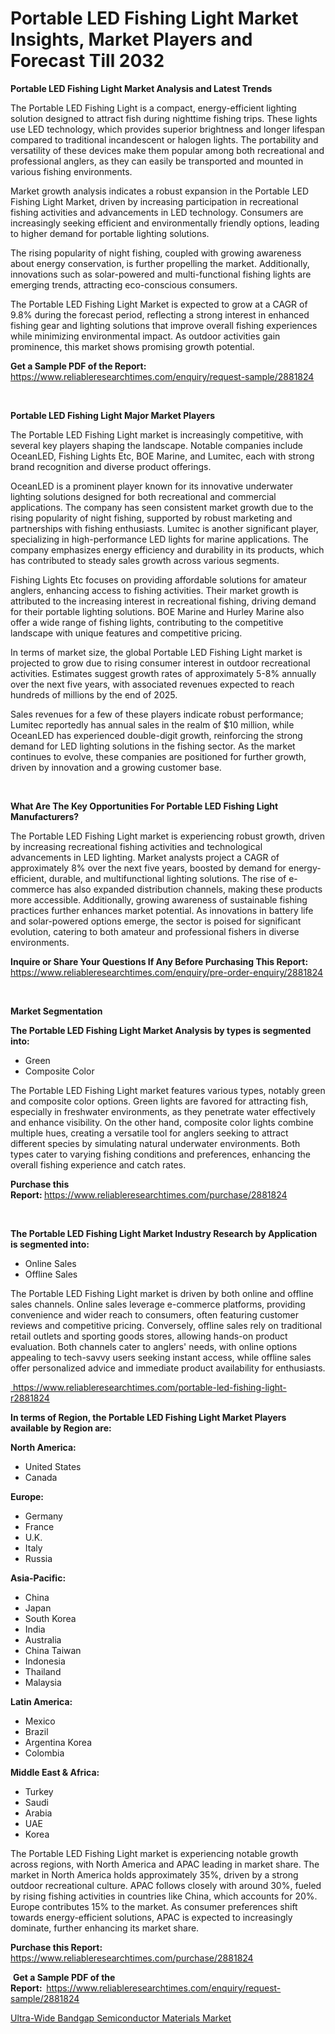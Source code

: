 <p><h1>Portable LED Fishing Light Market Insights, Market Players and Forecast Till 2032</h1></p><p><strong>Portable LED Fishing Light Market Analysis and Latest Trends</strong></p>
<p><p>The Portable LED Fishing Light is a compact, energy-efficient lighting solution designed to attract fish during nighttime fishing trips. These lights use LED technology, which provides superior brightness and longer lifespan compared to traditional incandescent or halogen lights. The portability and versatility of these devices make them popular among both recreational and professional anglers, as they can easily be transported and mounted in various fishing environments.</p><p>Market growth analysis indicates a robust expansion in the Portable LED Fishing Light Market, driven by increasing participation in recreational fishing activities and advancements in LED technology. Consumers are increasingly seeking efficient and environmentally friendly options, leading to higher demand for portable lighting solutions. </p><p>The rising popularity of night fishing, coupled with growing awareness about energy conservation, is further propelling the market. Additionally, innovations such as solar-powered and multi-functional fishing lights are emerging trends, attracting eco-conscious consumers. </p><p>The Portable LED Fishing Light Market is expected to grow at a CAGR of 9.8% during the forecast period, reflecting a strong interest in enhanced fishing gear and lighting solutions that improve overall fishing experiences while minimizing environmental impact. As outdoor activities gain prominence, this market shows promising growth potential.</p></p>
<p><strong>Get a Sample PDF of the Report:&nbsp;</strong> <a href="https://www.reliableresearchtimes.com/enquiry/request-sample/2881824?utm_campaign=2989&utm_medium=2&utm_source=Github&utm_content=ia&utm_term=12032025&utm_id=portable-led-fishing-light">https://www.reliableresearchtimes.com/enquiry/request-sample/2881824</a></p>
<p>&nbsp;</p>
<p><strong>Portable LED Fishing Light Major Market Players</strong></p>
<p><p>The Portable LED Fishing Light market is increasingly competitive, with several key players shaping the landscape. Notable companies include OceanLED, Fishing Lights Etc, BOE Marine, and Lumitec, each with strong brand recognition and diverse product offerings.</p><p>OceanLED is a prominent player known for its innovative underwater lighting solutions designed for both recreational and commercial applications. The company has seen consistent market growth due to the rising popularity of night fishing, supported by robust marketing and partnerships with fishing enthusiasts. Lumitec is another significant player, specializing in high-performance LED lights for marine applications. The company emphasizes energy efficiency and durability in its products, which has contributed to steady sales growth across various segments.</p><p>Fishing Lights Etc focuses on providing affordable solutions for amateur anglers, enhancing access to fishing activities. Their market growth is attributed to the increasing interest in recreational fishing, driving demand for their portable lighting solutions. BOE Marine and Hurley Marine also offer a wide range of fishing lights, contributing to the competitive landscape with unique features and competitive pricing.</p><p>In terms of market size, the global Portable LED Fishing Light market is projected to grow due to rising consumer interest in outdoor recreational activities. Estimates suggest growth rates of approximately 5-8% annually over the next five years, with associated revenues expected to reach hundreds of millions by the end of 2025.</p><p>Sales revenues for a few of these players indicate robust performance; Lumitec reportedly has annual sales in the realm of $10 million, while OceanLED has experienced double-digit growth, reinforcing the strong demand for LED lighting solutions in the fishing sector. As the market continues to evolve, these companies are positioned for further growth, driven by innovation and a growing customer base.</p></p>
<p>&nbsp;</p>
<p><strong>What Are The Key Opportunities For Portable LED Fishing Light Manufacturers?</strong></p>
<p><p>The Portable LED Fishing Light market is experiencing robust growth, driven by increasing recreational fishing activities and technological advancements in LED lighting. Market analysts project a CAGR of approximately 8% over the next five years, boosted by demand for energy-efficient, durable, and multifunctional lighting solutions. The rise of e-commerce has also expanded distribution channels, making these products more accessible. Additionally, growing awareness of sustainable fishing practices further enhances market potential. As innovations in battery life and solar-powered options emerge, the sector is poised for significant evolution, catering to both amateur and professional fishers in diverse environments.</p></p>
<p><strong>Inquire or Share Your Questions If Any Before Purchasing This Report:</strong> <a href="https://www.reliableresearchtimes.com/enquiry/pre-order-enquiry/2881824?utm_campaign=2989&utm_medium=2&utm_source=Github&utm_content=ia&utm_term=12032025&utm_id=portable-led-fishing-light">https://www.reliableresearchtimes.com/enquiry/pre-order-enquiry/2881824</a></p>
<p>&nbsp;</p>
<p><strong>Market Segmentation</strong></p>
<p><strong>The Portable LED Fishing Light Market Analysis by types is segmented into:</strong></p>
<p><ul><li>Green</li><li>Composite Color</li></ul></p>
<p><p>The Portable LED Fishing Light market features various types, notably green and composite color options. Green lights are favored for attracting fish, especially in freshwater environments, as they penetrate water effectively and enhance visibility. On the other hand, composite color lights combine multiple hues, creating a versatile tool for anglers seeking to attract different species by simulating natural underwater environments. Both types cater to varying fishing conditions and preferences, enhancing the overall fishing experience and catch rates.</p></p>
<p><strong>Purchase this Report:&nbsp;</strong><a href="https://www.reliableresearchtimes.com/purchase/2881824?utm_campaign=2989&utm_medium=2&utm_source=Github&utm_content=ia&utm_term=12032025&utm_id=portable-led-fishing-light">https://www.reliableresearchtimes.com/purchase/2881824</a></p>
<p>&nbsp;</p>
<p><strong>The Portable LED Fishing Light Market Industry Research by Application is segmented into:</strong></p>
<p><ul><li>Online Sales</li><li>Offline Sales</li></ul></p>
<p><p>The Portable LED Fishing Light market is driven by both online and offline sales channels. Online sales leverage e-commerce platforms, providing convenience and wider reach to consumers, often featuring customer reviews and competitive pricing. Conversely, offline sales rely on traditional retail outlets and sporting goods stores, allowing hands-on product evaluation. Both channels cater to anglers' needs, with online options appealing to tech-savvy users seeking instant access, while offline sales offer personalized advice and immediate product availability for enthusiasts.</p></p>
<p><a href="https://www.reliableresearchtimes.com/portable-led-fishing-light-r2881824?utm_campaign=2989&utm_medium=2&utm_source=Github&utm_content=ia&utm_term=12032025&utm_id=portable-led-fishing-light">&nbsp;https://www.reliableresearchtimes.com/portable-led-fishing-light-r2881824</a></p>
<p><strong>In terms of Region, the Portable LED Fishing Light Market Players available by Region are:</strong></p>
<p>
    <p> <strong> North America: </strong>
        <ul>
            <li>United States</li>
            <li>Canada</li>
        </ul>
        </p> 
    <p> <strong> Europe: </strong>
        <ul>
            <li>Germany</li>
            <li>France</li>
            <li>U.K.</li>
            <li>Italy</li>
            <li>Russia</li>
        </ul>
        </p> 
    <p> <strong> Asia-Pacific: </strong>
        <ul>
            <li>China</li>
            <li>Japan</li>
            <li>South Korea</li>
            <li>India</li>
            <li>Australia</li>
            <li>China Taiwan</li>
            <li>Indonesia</li>
            <li>Thailand</li>
            <li>Malaysia</li>
        </ul>
        </p> 
    <p> <strong> Latin America: </strong>
        <ul>
            <li>Mexico</li>
            <li>Brazil</li>
            <li>Argentina Korea</li>
            <li>Colombia</li>
        </ul>
        </p> 
    <p> <strong> Middle East & Africa: </strong>
        <ul>
            <li>Turkey</li>
            <li>Saudi</li>
            <li>Arabia</li>
            <li>UAE</li>
            <li>Korea</li>
        </ul>
    </p>
    </p>
<p><p>The Portable LED Fishing Light market is experiencing notable growth across regions, with North America and APAC leading in market share. The market in North America holds approximately 35%, driven by a strong outdoor recreational culture. APAC follows closely with around 30%, fueled by rising fishing activities in countries like China, which accounts for 20%. Europe contributes 15% to the market. As consumer preferences shift towards energy-efficient solutions, APAC is expected to increasingly dominate, further enhancing its market share.</p></p>
<p><strong>Purchase this Report: </strong><a href="https://www.reliableresearchtimes.com/purchase/2881824?utm_campaign=2989&utm_medium=2&utm_source=Github&utm_content=ia&utm_term=12032025&utm_id=portable-led-fishing-light">https://www.reliableresearchtimes.com/purchase/2881824</a></p>
<p>&nbsp;<strong>Get a Sample PDF of the Report:&nbsp;&nbsp;</strong><a href="https://www.reliableresearchtimes.com/enquiry/request-sample/2881824?utm_campaign=2989&utm_medium=2&utm_source=Github&utm_content=ia&utm_term=12032025&utm_id=portable-led-fishing-light">https://www.reliableresearchtimes.com/enquiry/request-sample/2881824</a></p>
<p><strong></strong></p>
<p><p><a href="https://github.com/elitasvimal/Market-Research-Report-List-1/blob/main/ultra-wide-bandgap-semiconductor-materials-market.md?utm_campaign=2989&utm_medium=2&utm_source=Github&utm_content=ia&utm_term=12032025&utm_id=portable-led-fishing-light">Ultra-Wide Bandgap Semiconductor Materials Market</a></p></p>